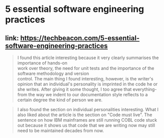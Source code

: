 # 5 essential software engineering practices  
## link: <https://techbeacon.com/5-essential-software-engineering-practices>   

 >I found this article interesting because it very clearly summarises the importance of hands-on  
work over theory, the need for unit tests and the importance of the software methodology and version  
control. The main thing I found interesting, however, is the writer's opinion that an individual's personality
is imprinted in the code he or she writes. After giving it some thought, I too agree that everything- from the 
way we indent to our documentation style reflects to a certain degree the kind of person we are.

>I also found the section on individual personalities interesting. What I also liked about the article is the section on "Code must live". The sentence on how IBM mainframes are still running COBL code stuck out because it shows us that code that we are writing now may still need to be maintained decades from now. 
